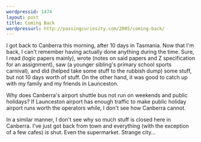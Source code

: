 ```yaml
---
wordpressid: 1474
layout: post
title: Coming Back
wordpressurl: http://passingcuriosity.com/2005/coming-back/
---
```

I got back to Canberra this morning, after 10 days in Tasmania. Now that I'm back, I can't remember having actually done anything during the time. Sure, I read (logic papers mainly), wrote (notes on said papers and Z specification for an assignment), saw (a younger sibling's primary school sports carnival), and did (helped take some stuff to the rubbish dump) some stuff, but not 10 days worth of stuff. On the other hand, it was good to catch up with my family and my friends in Launceston.

Why does Canberra's airport shuttle bus not run on weekends and public holidays? If Launceston airport has enough traffic to make public holiday airport runs worth the operators while, I don't see how Canberra cannot.

In a similar manner, I don't see why so much stuff is closed here in Canberra. I've just got back from town and everything (with the exception of a few cafes) is shut. Even the supermarket. Strange city...
